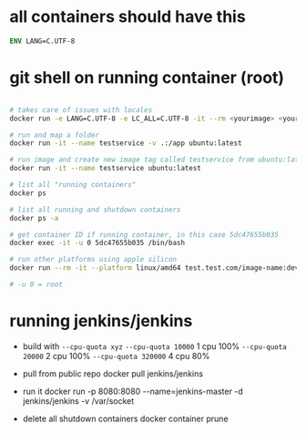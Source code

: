 # all containers should have this

```Dockerfile
ENV LANG=C.UTF-8
```

# git shell on running container (root)


```sh

# takes care of issues with locales
docker run -e LANG=C.UTF-8 -e LC_ALL=C.UTF-8 -it --rm <yourimage> <yourcommand>

# run and map a folder
docker run -it --name testservice -v .:/app ubuntu:latest

# run image and create new image tag called testservice from ubuntu:latest
docker run -it --name testservice ubuntu:latest

# list all "running containers"
docker ps

# list all running and shutdown containers
docker ps -a

# get container ID if running container, in this case 5dc47655b035
docker exec -it -u 0 5dc47655b035 /bin/bash

# run other platforms using apple silicon
docker run --rm -it --platform linux/amd64 test.test.com/image-name:dev bash

# -u 0 = root
```

# running jenkins/jenkins

- build with `--cpu-quota xyz`
  `--cpu-quota 10000` 1 cpu 100%
  `--cpu-quota 20000` 2 cpu 100%
  `--cpu-quota 320000` 4 cpu 80%

- pull from public repo
  docker pull jenkins/jenkins

- run it
  docker run -p 8080:8080 --name=jenkins-master -d jenkins/jenkins -v
  /var/socket

- delete all shutdown containers
  docker container prune
